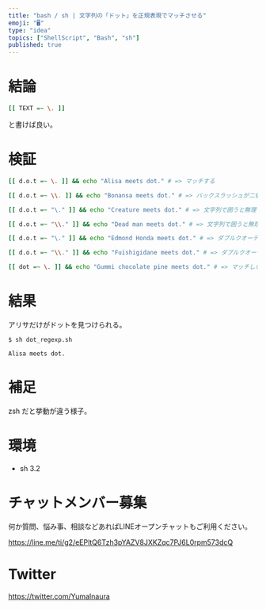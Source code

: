 ```yaml
---
title: "bash / sh | 文字列の「ドット」を正規表現でマッチさせる"
emoji: "🖥"
type: "idea"
topics: ["ShellScript", "Bash", "sh"]
published: true
---
```


# 結論

```bash
[[ TEXT =~ \. ]]
```
と書けば良い。

# 検証

```bash:dot_regexp.sh
[[ d.o.t =~ \. ]] && echo "Alisa meets dot." # => マッチする

[[ d.o.t =~ \\. ]] && echo "Bonansa meets dot." # => バックスラッシュが二個だと無理

[[ d.o.t =~ "\." ]] && echo "Creature meets dot." # => 文字列で囲うと無理

[[ d.o.t =~ "\\." ]] && echo "Dead man meets dot." # => 文字列で囲うと無理

[[ d.o.t =~ "\." ]] && echo "Edmond Honda meets dot." # => ダブルクオーテーションで囲っても無理

[[ d.o.t =~ "\\." ]] && echo "Fuishigidane meets dot." # => ダブルクオーテーションで囲っても無理

[[ dot =~ \. ]] && echo "Gummi chocolate pine meets dot." # => マッチしないのが正解
```

# 結果

アリサだけがドットを見つけられる。

```
$ sh dot_regexp.sh

Alisa meets dot.
```

# 補足

zsh だと挙動が違う様子。

# 環境

- sh 3.2








<!-- Update From Qiita API -->

# チャットメンバー募集


何か質問、悩み事、相談などあればLINEオープンチャットもご利用ください。

https://line.me/ti/g2/eEPltQ6Tzh3pYAZV8JXKZqc7PJ6L0rpm573dcQ





# Twitter


https://twitter.com/YumaInaura


<!-- Update From Qiita API -->


